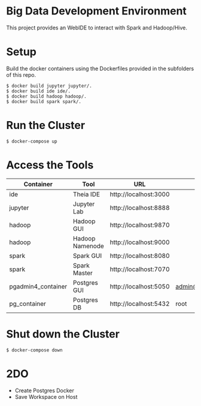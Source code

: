 # Big Data Development Environment

This project provides an WebIDE to interact with Spark and Hadoop/Hive.

# Setup

Build the docker containers using the Dockerfiles provided in the subfolders of this repo.

    $ docker build jupyter jupyter/.
    $ docker build ide ide/.
    $ docker build hadoop hadoop/.
    $ docker build spark spark/.

# Run the Cluster

    $ docker-compose up

# Access the Tools

|Container|Tool|URL|User|Password|
|-|-|-|-|-|
|ide|Theia IDE|http://localhost:3000|||
|jupyter|Jupyter Lab|http://localhost:8888|||
|hadoop|Hadoop GUI|http://localhost:9870|||
|hadoop|Hadoop Namenode|http://localhost:9000||
|spark|Spark GUI|http://localhost:8080|||
|spark|Spark Master|http://localhost:7070|||
|pgadmin4_container|Postgres GUI|http://localhost:5050|admin@admin.com|root|
|pg_container|Postgres DB|http://localhost:5432|root|root|

# Shut down the Cluster

    $ docker-compose down

# 2DO

* Create Postgres Docker
* Save Workspace on Host